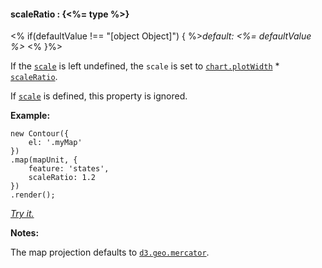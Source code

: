 #### **scaleRatio** : {<%= type %>}

<% if(defaultValue !== "[object Object]") { %>*default: <%= defaultValue %>* <% }%>

If the [`scale`](#geo_config/config.map.scale) is left undefined, the `scale` is set to [`chart.plotWidth`](#core_config/config.chart.plotWidth) * [`scaleRatio`](#geo_config/config.map.scaleRatio).

If [`scale`](#geo_config/config.map.scale) is defined, this property is ignored.

**Example:**

	new Contour({
		el: '.myMap'
	})
	.map(mapUnit, {
		feature: 'states',
		scaleRatio: 1.2
	})
	.render();

*[Try it.](<%= jsFiddleLink %>)*

**Notes:**

The map projection defaults to [`d3.geo.mercator`](https://github.com/mbostock/d3/wiki/Geo-Projections).
